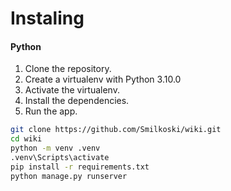 Instaling
=====

#### Python

1. Clone the repository.
2. Create a virtualenv with Python 3.10.0
3. Activate the virtualenv.
4. Install the dependencies.
6. Run the app.

```bash
git clone https://github.com/Smilkoski/wiki.git
cd wiki
python -m venv .venv
.venv\Scripts\activate
pip install -r requirements.txt
python manage.py runserver
```
